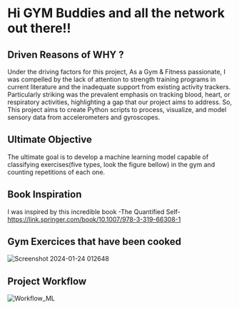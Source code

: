 # Hi GYM Buddies and all the network out there!!
## Driven Reasons of WHY ?
Under the driving factors for this project, As a Gym & Fitness passionate, I was compelled by the lack of attention to strength training programs in current literature and the inadequate support from existing activity trackers. Particularly striking was the prevalent emphasis on tracking blood, heart, or respiratory activities, highlighting a gap that our project aims to address.
So, This project aims to create Python scripts to process, visualize, and model sensory data from accelerometers and gyroscopes.
## Ultimate Objective
The ultimate goal is to develop a machine learning model capable of classifying exercises(five types, look the figure bellow) in the gym and counting repetitions of each one.
## Book Inspiration
I was inspired by this incredible book -The Quantified Self-
https://link.springer.com/book/10.1007/978-3-319-66308-1
## Gym Exercices that have been cooked
![Screenshot 2024-01-24 012648](https://github.com/ZAHIRA201/GYM_AI_Tracker/assets/120922044/7c8239fe-c753-410b-9035-c3731f8de25d)
## Project Workflow
![Workflow_ML](https://github.com/ZAHIRA201/GYM_AI_Tracker/assets/120922044/f76e3e44-b76b-495c-80d7-f4dc1a77d5a3)
